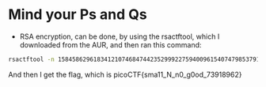 # Mind your Ps and Qs
- RSA encryption, can be done, by using the rsactftool, which I downloaded from the AUR, and then ran this command:
```bash
rsactftool -n 1584586296183412107468474423529992275940096154074798537916936609523894209759157543 -e 65537 --uncipher 964354128913912393938480857590969826308054462950561875638492039363373779803642185
```
 And then I get the flag, which is picoCTF{sma11_N_n0_g0od_73918962}
